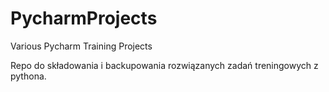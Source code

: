 # PycharmProjects
Various Pycharm Training Projects

Repo do składowania i backupowania rozwiązanych zadań treningowych z pythona.
